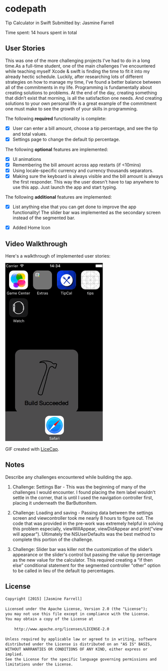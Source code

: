 # codepath
Tip Calculator in Swift
Submitted by: Jasmine Farrell

Time spent: 14 hours spent in total

## User Stories

This was one of the more challenging projects I've had to do in a long time.As a full-time student, one of the main challenges
I’ve encountered while teaching myself Xcode & swift is finding the time to fit it into my already hectic schedule. 
Luckily, after researching lots of different strategies on how to manage my time,
I’ve found a better balance between all of the commitments in my life. 
Programming is fundamentally about creating  solutions to problems. At the end of the day, creating something that didn’t exist that morning, is all the satisfaction one needs. 
And creating solutions to your own personal life is a great example of the commitment one must make to see the growth of your skills in programming. 

The following **required** functionality is complete:

* [x] User can enter a bill amount, choose a tip percentage, and see the tip and total values.
* [x] Settings page to change the default tip percentage.

The following **optional** features are implemented:
* [x] UI animations
* [x] Remembering the bill amount across app restarts (if <10mins)
* [x] Using locale-specific currency and currency thousands separators.
* [x] Making sure the keyboard is always visible and the bill amount is always the first responder. This way the user doesn't have to tap anywhere to use this app. Just launch the app and start typing.

The following **additional** features are implemented:

- [x] List anything else that you can get done to improve the app functionality!
The slider bar was implemented as the secondary screen instead of the segmented bar.

- [x] Added Home Icon

## Video Walkthrough 

Here's a walkthrough of implemented user stories:

<img src='./tipCal2.0.gif' title='Video Walkthrough' width='' alt='Video Walkthrough' />

GIF created with [LiceCap](http://www.cockos.com/licecap/).

## Notes

Describe any challenges encountered while building the app.

1. Challenge: Settings Bar - This was the beginning of many of the challenges I would encounter. I found placing the 
item label wouldn't settle in the corner, that is until I used the navigation controller first, placing it underneath the BarButtonItem. 

2. Challenge: Loading and saving - Passing data between the settings screen and viewcontroller took me nearly 
8 hours to figure out. The code that was provided in the pre-work was extremely helpful in solving this problem especially,
viewWillAppear, viewDidAppear and  print("view will appear"). Ultimately the NSUserDefaults was the best method to complete this
portion of the challenge. 

3. Challenge: Slider bar was killer not the customization of the slider’s appearance or the slider's control but passing the value
tip percentage as the new value for the calculator. This required creating a “if then else” conditional statement for the segmented controller "other" option 
to be called in lieu of the default tip percentages.

## License

    Copyright [2015] [Jasmine Farrell]

    Licensed under the Apache License, Version 2.0 (the "License");
    you may not use this file except in compliance with the License.
    You may obtain a copy of the License at

        http://www.apache.org/licenses/LICENSE-2.0

    Unless required by applicable law or agreed to in writing, software
    distributed under the License is distributed on an "AS IS" BASIS,
    WITHOUT WARRANTIES OR CONDITIONS OF ANY KIND, either express or implied.
    See the License for the specific language governing permissions and
    limitations under the License.

